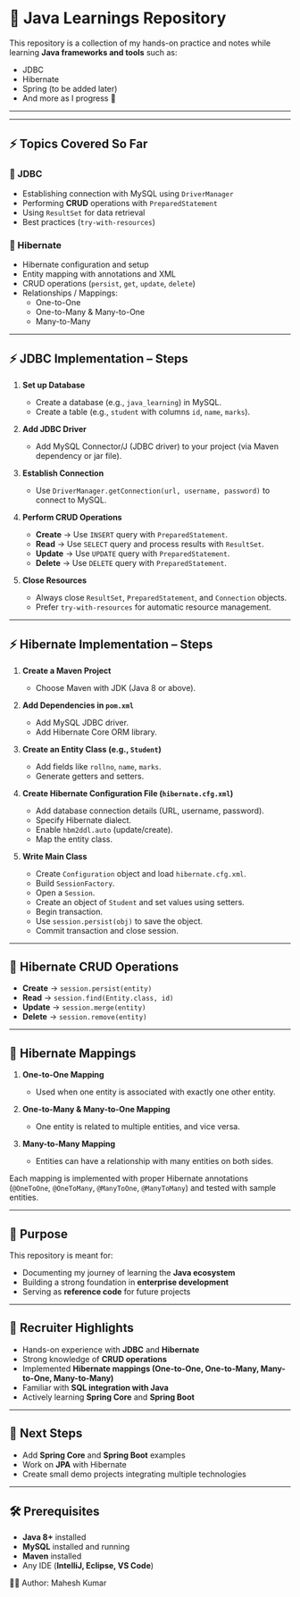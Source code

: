 # 📘 Java Learnings Repository

This repository is a collection of my hands-on practice and notes while learning **Java frameworks and tools** such as:
- JDBC
- Hibernate
- Spring (to be added later)
- And more as I progress 🚀
---


---

## ⚡ Topics Covered So Far

### 🔹 JDBC
- Establishing connection with MySQL using `DriverManager`
- Performing **CRUD** operations with `PreparedStatement`
- Using `ResultSet` for data retrieval
- Best practices (`try-with-resources`)

### 🔹 Hibernate
- Hibernate configuration and setup
- Entity mapping with annotations and XML
- CRUD operations (`persist`, `get`, `update`, `delete`)
- Relationships / Mappings:
  - One-to-One
  - One-to-Many & Many-to-One
  - Many-to-Many

---

## ⚡ JDBC Implementation – Steps

1. **Set up Database**  
   - Create a database (e.g., `java_learning`) in MySQL.  
   - Create a table (e.g., `student` with columns `id`, `name`, `marks`).  

2. **Add JDBC Driver**  
   - Add MySQL Connector/J (JDBC driver) to your project (via Maven dependency or jar file).  

3. **Establish Connection**  
   - Use `DriverManager.getConnection(url, username, password)` to connect to MySQL.  

4. **Perform CRUD Operations**  
   - **Create** → Use `INSERT` query with `PreparedStatement`.  
   - **Read** → Use `SELECT` query and process results with `ResultSet`.  
   - **Update** → Use `UPDATE` query with `PreparedStatement`.  
   - **Delete** → Use `DELETE` query with `PreparedStatement`.  

5. **Close Resources**  
   - Always close `ResultSet`, `PreparedStatement`, and `Connection` objects.  
   - Prefer `try-with-resources` for automatic resource management.  

---

## ⚡ Hibernate Implementation – Steps

1. **Create a Maven Project**  
   - Choose Maven with JDK (Java 8 or above).  

2. **Add Dependencies in `pom.xml`**  
   - Add MySQL JDBC driver.  
   - Add Hibernate Core ORM library.  

3. **Create an Entity Class (e.g., `Student`)**  
   - Add fields like `rollno`, `name`, `marks`.  
   - Generate getters and setters.  

4. **Create Hibernate Configuration File (`hibernate.cfg.xml`)**  
   - Add database connection details (URL, username, password).  
   - Specify Hibernate dialect.  
   - Enable `hbm2ddl.auto` (update/create).  
   - Map the entity class.  

5. **Write Main Class**  
   - Create `Configuration` object and load `hibernate.cfg.xml`.  
   - Build `SessionFactory`.  
   - Open a `Session`.  
   - Create an object of `Student` and set values using setters.  
   - Begin transaction.  
   - Use `session.persist(obj)` to save the object.  
   - Commit transaction and close session.  

---

## 🔄 Hibernate CRUD Operations
- **Create** → `session.persist(entity)`  
- **Read** → `session.find(Entity.class, id)`  
- **Update** → `session.merge(entity)`  
- **Delete** → `session.remove(entity)`  

---

## 🔗 Hibernate Mappings

1. **One-to-One Mapping**  
   - Used when one entity is associated with exactly one other entity.  

2. **One-to-Many & Many-to-One Mapping**  
   - One entity is related to multiple entities, and vice versa.  

3. **Many-to-Many Mapping**  
   - Entities can have a relationship with many entities on both sides.  

Each mapping is implemented with proper Hibernate annotations (`@OneToOne`, `@OneToMany`, `@ManyToOne`, `@ManyToMany`) and tested with sample entities.  

---

## 🎯 Purpose
This repository is meant for:
- Documenting my journey of learning the **Java ecosystem**
- Building a strong foundation in **enterprise development**
- Serving as **reference code** for future projects

---

## 📌 Recruiter Highlights
- Hands-on experience with **JDBC** and **Hibernate**
- Strong knowledge of **CRUD operations**
- Implemented **Hibernate mappings (One-to-One, One-to-Many, Many-to-One, Many-to-Many)**
- Familiar with **SQL integration with Java**
- Actively learning **Spring Core** and **Spring Boot**

---

## 🔮 Next Steps
- Add **Spring Core** and **Spring Boot** examples  
- Work on **JPA** with Hibernate  
- Create small demo projects integrating multiple technologies  

---

## 🛠️ Prerequisites
- **Java 8+** installed
- **MySQL** installed and running
- **Maven** installed
- Any IDE (**IntelliJ, Eclipse, VS Code**)

👨‍💻 Author: Mahesh Kumar  
